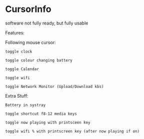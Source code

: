 CursorInfo
==========

software not fully ready, but fully usable

Features:

Following mouse cursor:

	toggle clock

	toggle colour changing battery
	
	toggle Calendar

	toggle wifi 

	toggle Network Monitor (Upload/Download kbs)

Extra Stuff:

	Battery in systray

	toggle shortcut f8-12 media keys

	toggle now playing with printsceen key

	toggle wifi % with printscreen key (after now playing if on)
